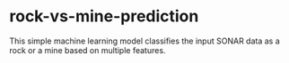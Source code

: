 # rock-vs-mine-prediction
This simple machine learning model classifies the input SONAR data as a rock or a mine based on multiple features.
